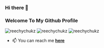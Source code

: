 ### Hi there 👋

<h3 align="left">Welcome To My Github Profile</h4>
<p align="left"> <img src="https://img.shields.io/github/followers/reechychukz?style=social" alt="reechychukz" /> <img 
src="https://img.shields.io/github/last-commit/reechychukz/rechychukz" alt="reechychukz" /> <img
src="https://img.shields.io/twitter/follow/reechychukz?label=Follow%20me&style=social" alt="reechychukz" /> </p>

<!-- - 🔭 I’m currently working on **making the world a better place**...😁 -->

<!-- - 👯 I’m looking to working on **any short-term project** -->
<!-- - 👯 I’m looking to collaborate on **any interesting project** -->

- 📫 You can reach me **[here](mailto:richardchukwuma99g@gmail.com)**

